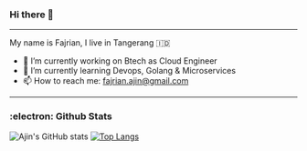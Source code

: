 ### Hi there 👋
---
My name is Fajrian, I live in Tangerang :indonesia:	

- 🔭 I’m currently working on Btech as Cloud Engineer
- 🌱 I’m currently learning Devops, Golang & Microservices
- 📫 How to reach me: fajrian.ajin@gmail.com

---
### :electron:	 Github Stats 
![Ajin's GitHub stats](https://github-readme-stats.vercel.app/api?username=ajinfajrian&show_icons=true&theme=github_dark&count_private=true)
[![Top Langs](https://github-readme-stats.vercel.app/api/top-langs/?username=ajinfajrian&layout=compact&theme=github_dark)](https://github.com/ajinfajrian/github-readme-stats)
